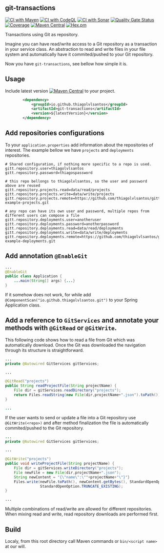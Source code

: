 ## git-transactions

[![CI with Maven](https://github.com/thiagolvlsantos/git-transactions/actions/workflows/maven.yml/badge.svg)](https://github.com/thiagolvlsantos/git-transactions/actions/workflows/maven.yml)
[![CI with CodeQL](https://github.com/thiagolvlsantos/git-transactions/actions/workflows/codeql.yml/badge.svg)](https://github.com/thiagolvlsantos/git-transactions/actions/workflows/codeql.yml)
[![CI with Sonar](https://github.com/thiagolvlsantos/git-transactions/actions/workflows/sonar.yml/badge.svg)](https://github.com/thiagolvlsantos/git-transactions/actions/workflows/sonar.yml)
[![Quality Gate Status](https://sonarcloud.io/api/project_badges/measure?project=thiagolvlsantos_git-transactions&metric=alert_status)](https://sonarcloud.io/dashboard?id=thiagolvlsantos_git-transactions)
[![Coverage](https://sonarcloud.io/api/project_badges/measure?project=thiagolvlsantos_git-transactions&metric=coverage)](https://sonarcloud.io/dashboard?id=thiagolvlsantos_git-transactions)
[![Maven Central](https://maven-badges.herokuapp.com/maven-central/io.github.thiagolvlsantos/git-transactions/badge.svg)](https://repo1.maven.org/maven2/io/github/thiagolvlsantos/git-transactions/)
[![Hex.pm](https://img.shields.io/hexpm/l/plug.svg)](http://www.apache.org/licenses/LICENSE-2.0)


Transactions using Git as repository. 

Imagine you can have read/write access to a Git repository as a transaction in your service class. An abstraction to read and write files in your file system and automatically have it commited/pushed to your Git repository.

Now you have ``git-transactions``, see bellow how simple it is.


## Usage

Include latest version [![Maven Central](https://maven-badges.herokuapp.com/maven-central/io.github.thiagolvlsantos/git-transactions/badge.svg)](https://repo1.maven.org/maven2/io/github/thiagolvlsantos/git-transactions/) to your project.

```xml
		<dependency>
			<groupId>io.github.thiagolvlsantos</groupId>
			<artifactId>git-transactions</artifactId>
			<version>${latestVersion}</version>
		</dependency>
```

## Add repositories configurations

To your ``application.properties`` add information about the repositories of interest.  The example bellow we have ``projects`` and ``deployments`` repositories.

```properties
# Shared configuration, if nothing more specific to a repo is used.
gitt.repository.user=thiagolvlsantos
gitt.repository.password=thiagospassword

# this repo bellongs to thiagolvlsantos, so the user and password above are reused
gitt.repository.projects.read=data/read/projects
gitt.repository.projects.write=data/write/projects
gitt.repository.projects.remote=https://github.com/thiagolvlsantos/gitt-example-projects.git

# any repo can have its own user and password, multiple repos from different users can compose a file
gitt.repository.deployments.user=anotheruser
gitt.repository.deployments.password=anotherpassword
gitt.repository.deployments.read=data/read/deployments
gitt.repository.deployments.write=data/write/deployments
gitt.repository.deployments.remote=https://github.com/thiagolvlsantos/gitt-example-deployments.git
```

## Add annotation ``@EnableGit``

```java
...
@EnableGit
public class Application {
	...main(String[] args) {...}
}
```

If it somehow does not work, for while add ``@ComponentScan("io.github.thiagolvlsantos.git")`` to your Spring Application class.

## Add a reference to ``GitServices`` and annotate your methods with ``@GitRead`` or ``@GitWrite``.

This following code shows how to read a file from Git which was automatically download. Once the Git was downloaded the navigation through its structure is straightforward.

```java
...
private @Autowired GitServices gitServices;

...

@GitRead("projects")
public String readProjectFile(String projectName) {
	File dir = gitServices.readDirectory("projects");
	return Files.readString(new File(dir,projectName+".json").toPath());
}

...
```

If the user wants to send or update a file into a Git repository use ``@GitWrite(<repo>)`` and after method finalization the file is automatically commited/pushed to the Git repository.

```java
...
private @Autowired GitServices gitServices;

...

@GitWrite("projects")
public void writeProjectFile(String projectName) {
	File dir = gitServices.writeDirectory("projects");
	File newFile = new File(dir,projectName+".json");
	String newContent = "{\"name\":\""+projectName+"\"}"}
	Files.write(newFile.toPath(), newContent.getBytes(), StandardOpenOption.CREATE, StandardOpenOption.WRITE,
				StandardOpenOption.TRUNCATE_EXISTING);
}

...
```

Multiple combinations of read/write are allowed for different repositories. When mixing read and write, read repository downloads are performed first.

## Build

Localy, from this root directory call Maven commands or `bin/<script name>` at our will.
